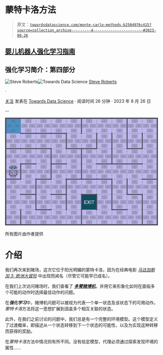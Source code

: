 # 蒙特卡洛方法

> 原文：[`towardsdatascience.com/monte-carlo-methods-b2504976c415?source=collection_archive---------4-----------------------#2023-08-26`](https://towardsdatascience.com/monte-carlo-methods-b2504976c415?source=collection_archive---------4-----------------------#2023-08-26)

## [婴儿机器人强化学习指南](https://towardsdatascience.com/tagged/baby-robot-guide)

## 强化学习简介：第四部分

[](https://medium.com/@tinkertytonk?source=post_page-----b2504976c415--------------------------------)![Steve Roberts](https://medium.com/@tinkertytonk?source=post_page-----b2504976c415--------------------------------)[](https://towardsdatascience.com/?source=post_page-----b2504976c415--------------------------------)![Towards Data Science](https://towardsdatascience.com/?source=post_page-----b2504976c415--------------------------------) [Steve Roberts](https://medium.com/@tinkertytonk?source=post_page-----b2504976c415--------------------------------)

·

[关注](https://medium.com/m/signin?actionUrl=https%3A%2F%2Fmedium.com%2F_%2Fsubscribe%2Fuser%2F6b6735266652&operation=register&redirect=https%3A%2F%2Ftowardsdatascience.com%2Fmonte-carlo-methods-b2504976c415&user=Steve+Roberts&userId=6b6735266652&source=post_page-6b6735266652----b2504976c415---------------------post_header-----------) 发表在 [Towards Data Science](https://towardsdatascience.com/?source=post_page-----b2504976c415--------------------------------) · 阅读时间 26 分钟 · 2023 年 8 月 26 日[](https://medium.com/m/signin?actionUrl=https%3A%2F%2Fmedium.com%2F_%2Fvote%2Ftowards-data-science%2Fb2504976c415&operation=register&redirect=https%3A%2F%2Ftowardsdatascience.com%2Fmonte-carlo-methods-b2504976c415&user=Steve+Roberts&userId=6b6735266652&source=-----b2504976c415---------------------clap_footer-----------)

--

[](https://medium.com/m/signin?actionUrl=https%3A%2F%2Fmedium.com%2F_%2Fbookmark%2Fp%2Fb2504976c415&operation=register&redirect=https%3A%2F%2Ftowardsdatascience.com%2Fmonte-carlo-methods-b2504976c415&source=-----b2504976c415---------------------bookmark_footer-----------)![](img/2bce2525d4bd8752cf2f67f728bf7e67.png)

所有图片由作者提供

# 介绍

我们再次来到赌场，这次它位于阳光明媚的蒙特卡洛，因为在经典电影 [*马达加斯加 3: 欧洲大冒险*](https://en.wikipedia.org/wiki/Madagascar_3:_Europe%27s_Most_Wanted) 中出现而闻名（尽管它可能早已成名）。

在我们上次访问赌场时，我们查看了 [***多臂赌博机***](https://medium.com/towards-data-science/multi-armed-bandits-part-1-b8d33ab80697)，并用它来形象化如何在面临多个可能的动作时选择最佳动作的问题。

在***强化学习***中，赌博机问题可以被视为代表一个单一状态及该状态下的可用动作。*蒙特卡洛*方法将这一思想扩展到涵盖多个相互关联的状态。

此外，在我们之前讨论的问题中，我们总是有一个完整的环境模型。这个模型定义了过渡概率，即描述从一个状态转移到下一个状态的可能性，以及为实现这种转移而获得的奖励。

在*蒙特卡洛*方法中情况则有所不同。没有给定模型，代理必须通过探索发现环境的属性……
